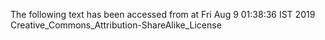 The following text has been accessed from at Fri Aug 9 01:38:36 IST 2019
Creative_Commons_Attribution-ShareAlike_License
